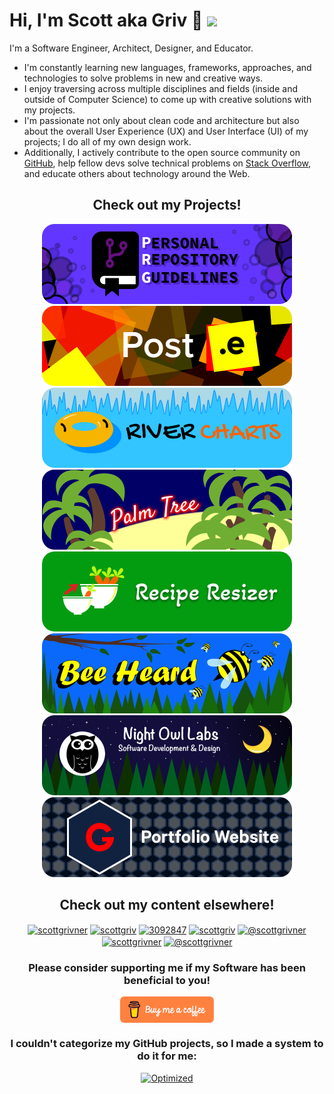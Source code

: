 <!-- Begin README -->

# Hi, I'm Scott aka Griv 👋 ![](https://komarev.com/ghpvc/?username=scottgriv&color=orange&style=flat-square&label=Profile+Views)

I'm a Software Engineer, Architect, Designer, and Educator.

- I'm constantly learning new languages, frameworks, approaches, and technologies to solve problems in new and creative ways.
- I enjoy traversing across multiple disciplines and fields (inside and outside of Computer Science) to come up with creative solutions with my projects.
- I'm passionate not only about clean code and architecture but also about the overall User Experience (UX) and User Interface (UI) of my projects; I do all of my own design work.
- Additionally, I actively contribute to the open source community on [GitHub](https://github.com/scottgriv), help fellow devs solve technical problems on [Stack Overflow](https://stackoverflow.com/users/3092847), and educate others about technology around the Web.

<h2 align="center"><b>Check out my Projects!</b></h2>
<div align="center">
    <a href="https://github.com/scottgriv/PRG-Personal-Repository-Guidelines" target="_blank">
        <img src="./docs/images/prg-banner_small-rounded.png" alt="PRG Banner" width="400" height="128"/>
    </a>
    <a href="https://github.com/scottgriv/Post.e" target="_blank">
        <img src="./docs/images/post-e-banner_small-rounded.png" alt="Post.e Banner" width="400" height="128"/>
    </a>
    <a href="https://github.com/scottgriv/River-Charts" target="_blank">
        <img src="./docs/images/river-charts-banner_small-rounded.png" alt="River Charts Banner" width="400" height="128"/>
    </a>
    <a href="https://github.com/scottgriv/Palm-Tree" target="_blank">
        <img src="./docs/images/palm-tree-banner_small-rounded.png"alt="Palm Tree Banner" width="400" height="128"/>
    </a>
    <a href="https://reciperesizer.com" target="_blank">
        <img src="./docs/images/recipe-resizer-banner_small-rounded.png" alt="Recipe Resizer Banner" width="400" height="128"/>
    </a>
    <a href="https://beeheard.com" target="_blank">
        <img src="./docs/images/bee-heard-banner_small-rounded.png" alt="Bee Heard Banner" width="400" height="128"/>
    </a>
    <a href="https://nightowllabs.net" target="_blank">
        <img src="./docs/images/nol-banner_small-rounded.png" alt="Business Banner" width="400" 
        height="128"/>
    </a>
    <a href="https://scottgrivner.dev" target="_blank">
        <img src="./docs/images/scottgriv-banner_small-rounded.png" alt="Portfolio Banner" width="400" height="128"/>
    </a>
</div>

<h2 align="center"><b>Check out my content elsewhere!</b></h2>
<p align="center">
    <a href="https://linkedin.com/in/scottgrivner/" target="_blank"><img align="center" src="https://raw.githubusercontent.com/rahuldkjain/github-profile-readme-generator/master/src/images/icons/Social/linked-in-alt.svg" alt="scottgrivner" height="30" width="40" /></a>
    <a href="https://github.com/scottgriv" target="blank"><img align="center" src="https://raw.githubusercontent.com/rahuldkjain/github-profile-readme-generator/master/src/images/icons/Social/github.svg" alt="scottgriv" height="30" width="40" /></a>
    <a href="https://stackoverflow.com/users/3092847" target="_blank"><img align="center" src="https://raw.githubusercontent.com/rahuldkjain/github-profile-readme-generator/master/src/images/icons/Social/stack-overflow.svg" alt="3092847" height="30" width="40" /></a>
    <a href="https://codepen.io/scottgriv" target="blank"><img align="center" src="https://raw.githubusercontent.com/rahuldkjain/github-profile-readme-generator/master/src/images/icons/Social/codepen.svg" alt="scottgriv" height="30" width="40" /></a>
    <a href="https://medium.com/@scottgrivner" target="blank"><img align="center" src="https://raw.githubusercontent.com/rahuldkjain/github-profile-readme-generator/master/src/images/icons/Social/medium.svg" alt="@scottgrivner" height="30" width="40" /></a>
    <a href="https://twitter.com/scottgrivner" target="blank"><img align="center" src="https://raw.githubusercontent.com/rahuldkjain/github-profile-readme-generator/master/src/images/icons/Social/twitter.svg" alt="scottgrivner" height="30" width="40" /></a>
    <a href="https://www.youtube.com/@scottgrivner" target="blank"><img align="center" src="https://raw.githubusercontent.com/rahuldkjain/github-profile-readme-generator/master/src/images/icons/Social/youtube.svg" alt="@scottgrivner" height="30" width="40" /></a>
</p>
<h3 align="center"><b>Please consider supporting me if my Software has been beneficial to you!</b></h3>
<p align="center">
<a href="https://www.buymeacoffee.com/scottgriv"> <img align="center" src="./docs/images/bmac-orange_button.png" height="42" width="150" alt="https://www.buymeacoffee.com/scottgriv" /></a>
</p>
<h3 align="center"><b>I couldn't categorize my GitHub projects, so I made a system to do it for me:</b></h3>
<p align="center">
    <a href="https://scottgriv.github.io/PRG-Personal-Repository-Guidelines" target="_blank">
        <img src="https://github.com/scottgriv/PRG-Personal-Repository-Guidelines/raw/main/docs/images/prg_optimized.png" alt="Optimized" width="138" height="51" />
    </a>
</p>

<!-- End README -->
